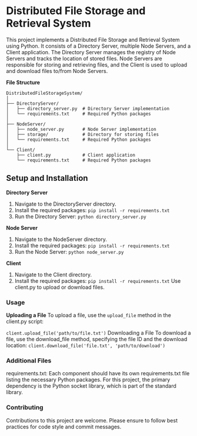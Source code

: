# Distributed File Storage and Retrieval System
This project implements a Distributed File Storage and Retrieval System using Python. It consists of a Directory Server, multiple Node Servers, and a Client application. The Directory Server manages the registry of Node Servers and tracks the location of stored files. Node Servers are responsible for storing and retrieving files, and the Client is used to upload and download files to/from Node Servers.

**File Structure**
```
DistributedFileStorageSystem/
│
├── DirectoryServer/
│   ├── directory_server.py  # Directory Server implementation
│   └── requirements.txt     # Required Python packages
│
├── NodeServer/
│   ├── node_server.py       # Node Server implementation
│   ├── storage/             # Directory for storing files
│   └── requirements.txt     # Required Python packages
│
└── Client/
    ├── client.py            # Client application
    └── requirements.txt     # Required Python packages
```
## Setup and Installation
**Directory Server**
1. Navigate to the DirectoryServer directory.
2. Install the required packages:
`pip install -r requirements.txt`
3. Run the Directory Server:
`python directory_server.py`

**Node Server**
1. Navigate to the NodeServer directory.
2. Install the required packages:
`pip install -r requirements.txt`
3. Run the Node Server:
`python node_server.py`

**Client**
1. Navigate to the Client directory.
2. Install the required packages:
`pip install -r requirements.txt`
Use client.py to upload or download files.

### Usage
**Uploading a File**
To upload a file, use the `upload_file` method in the client.py script:

`client.upload_file('path/to/file.txt')`
Downloading a File
To download a file, use the download_file method, specifying the file ID and the download location:
`client.download_file('file.txt', 'path/to/download')`
### Additional Files
requirements.txt: Each component should have its own requirements.txt file listing the necessary Python packages. For this project, the primary dependency is the Python socket library, which is part of the standard library.
### Contributing
Contributions to this project are welcome. Please ensure to follow best practices for code style and commit messages.
